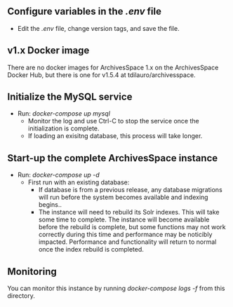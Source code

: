 

## Configure variables in the *.env* file
- Edit the *.env* file, change version tags, and save the file.

## v1.x Docker image
There are no docker images for ArchivesSpace 1.x on the ArchivesSpace Docker Hub, but there is one
for v1.5.4 at tdilauro/archivesspace.

## Initialize the MySQL service
- Run: *docker-compose up mysql*
  - Monitor the log and use Ctrl-C to stop the service once the initialization is complete.
  - If loading an exisitng database, this process will take longer.

## Start-up the complete ArchivesSpace instance
- Run: *docker-compose up -d*
  - First run with an existing database:
    - If database is from a previous release, any database migrations will run before the system becomes available and indexing begins..
    - The instance will need to rebuild its Solr indexes. This will take some time to complete. The instance will become available
     before the rebuild is complete, but some functions may not work correctly during this time and performance may be noticibly
     impacted. Performance and functionality will return to normal once the index rebuild is completed.

## Monitoring

You can monitor this instance by running *docker-compose logs -f* from this directory.

